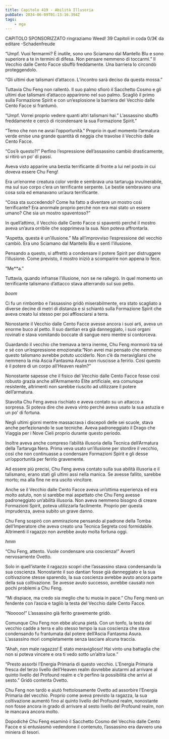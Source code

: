 ```yaml
---
title: Capitolo 419 - Abilità Illusoria
pubDate: 2024-06-09T01:13:16.394Z
tags:
    - mga
---
```



CAPITOLO SPONSORIZZATO ringraziamo Weed!
39 Capitoli in coda 0/3€
da editare
-Schadenfreude


“Umpf. Vuoi fermarmi? È inutile, sono uno Sciamano dal Mantello Blu e sono superiore a te in termini di difesa. Non pensare nemmeno di toccarmi.” Il Vecchio dalle Cento Facce sbuffò freddamente. Una barriera lo circondò proteggendolo.


“Gli ultimi due talismani d’attacco. L’incontro sarà deciso da questa mossa.”


Tuttavia Chu Feng non rallentò. Il suo palmo sfiorò il Sacchetto Cosmo e gli ultimi due talismani d’attacco apparirono nel suo palmo. Scagliò il primo sulla Formazione Spirit e con un’esplosione la barriera del Vecchio dalle Cento Facce si frantumò.


“Umpf. Vorrei proprio vedere quanti altri talismani hai.” L’assassino sbuffò freddamente e cercò di ricondensare la sua Formazione Spirit.”


“Temo che non ne avrai l’opportunità.” Proprio in quel momento l’armatura verde emise una grande quantità di neggia che travolse il Vecchio dalle Cento Facce.


“Cos’è questo?!” Perfino l’espressione dell’assassino cambiò drasticamente, si ritirò un po’ di passi.


Aveva visto apparire una bestia terrificante di fronte a lui nel posto in cui doveva essere Chu Feng!


Era un’enorme creatura color verde e sembrava una tartaruga invulnerabile, ma sul suo corpo c’era un terrificante serpente. Le bestie sembravano una cosa sola ed emanavano un’aura terrificante.


“Cosa sta succedendo? Come ha fatto a diventare un mostro così terrificante? Era anormale proprio perché non era mai stato un essere umano? Che sia un mostro spaventoso?”


In quell’attimo, il Vecchio dalle Cento Facce si spaventò perché il mostro aveva un’aura orribile che sopprimeva la sua. Non poteva affrontarla.


“Aspetta, questa è un’illusione.” Ma all’improvviso l’espressione del vecchio cambiò. Era uno Sciamano dal Mantello Blu e sentì l’illusione.


Pensando a questo, si affrettò a condensare il potere Spirit per distruggere l’illusione. Come previsto, il mostro iniziò a scomparire non appena lo fece.


“Me**a.”


Tuttavia, quando infranse l’illusione, non se ne rallegrò. In quel momento un terrificante talismano d’attacco stava atterrando sul suo petto.


*boom*


Ci fu un rimbombo e l’assassino gridò miserabilmente, era stato scagliato a diverse decine di metri di distanza e si schiantò sulla Formazione Spirit che aveva creato lui stesso per poi afflosciarsi a terra.


Nonostante il Vecchio dalle Cento Facce avesse ancora i suoi arti, aveva un enorme buco al petto. Il suo dantian era già danneggiato, i suoi organi rovinati e stava vomitando boccate di sangue nero mentre si contorceva.


Guardando il vecchio che tremava a terra inerme, Chu Feng mormorò tra sé e sé con un’espressione emozionata:“Non avrei mai pensato che nemmeno questo talismano avrebbe potuto ucciderlo. Non c’è da meravigliarsi che nemmeno la mia Ascia Fantasma Asura non riuscisse a ferirlo. Così questo è il potere di un corpo all’Heaven realm?”


Nonostante sapesse che il fisico del Vecchio dalle Cento Facce fosse così robusto grazia anche all’Armamento Élite artificiale, era comunque resistente, altrimenti non sarebbe riuscito ad utilizzare il potere dell’armatura.


Stavolta Chu Feng aveva rischiato e aveva contato su un attacco a sorpresa. Si poteva dire che aveva vinto perché aveva usato la sua astuzia e un po’ di fortuna.


Negli ultimi giorni mentre massacrava i discepoli delle sei scuole, stava anche perfezionando le sue tecniche. Aveva padroneggiato il Drago che Viaggia per i Nove Cieli proprio durante questo periodo.


Inoltre aveva anche compreso l’abilità illusoria della Tecnica dell’Armatura della Tartaruga Nera. Prima veva usato un’illusione per stordire il vecchio, così che non continuasse a condensare Formazioni Spirit e gli desse un’opportunità per ferirlo gravemente.


Ad essere più precisi, Chu Feng aveva contato sulla sua abilità illusoria e il talismano, erano stati gli ultimi assi nella manica. Se avesse fallito, sarebbe morto; ma alla fine ne era uscito vincitore.


Anche se il Vecchio dalle Cento Facce aveva un’ottima esperienza ed era molto astuto, non si sarebbe mai aspettato che Chu Feng avesse padroneggiato un’abilità illusoria. Non aveva nemmeno bisogno di creare Formazioni Spirit, poteva utilizzarla facilmente.
Proprio per questa imprudenza, aveva subito un grave danno.


Chu Feng sospirò con ammirazione pensando al padrone della Tomba dell’Imperatore che aveva creato una Tecnica Segreta così formidabile. Altrimenti il ragazzo non avrebbe avuto molta fortuna oggi.


*hmm*


“Chu Feng, attento. Vuole condensare una coscienza!” Avvertì nervosamente Ovetto.


Solo in quell’istante il ragazzo scoprì che l’assassino stava condensando la sua coscienza. Nonostante il suo dantian fosse già danneggiato e la sua coltivazione stesse sparendo, la sua coscienza avrebbe avuto ancora parte della sua coltivazione. Se avesse avuto successo, avrebbe causato non pochi problemi a Chu Feng.


“Mi dispiace, ma credo sia meglio che tu muoia in pace.” Chu Feng menò un fendente con l’ascia e tagliò la testa del Vecchio dalle Cento Facce.


“Nooooo!” L’assassino già ferito gravemente gridò.


Comunque Chu Feng non ebbe alcuna pietà. Con un tonfo, la testa del vecchio cadde a terra e allo stesso tempo la sua coscienza che stava condensando fu frantumata dal potere dell’Ascia Fantasma Asura. L’assassino morì completamente senza lasciare alcuna traccia.


“Ahah, non male ragazzo! È stato meraviglioso! Hai vinto una battaglia che non si poteva vincere e ora ti vedo sotto un’altra luce.”


“Presto assorbi l’Energia Primaria di questo vecchio. L’Energia Primaria fresca del terzo livello dell’Heaven realm dovrebbe aiutarmi ad arrivare al quinto livello del Profound realm e c’è perfino la possibilità che arrivi al sesto.” Gridò contenta Ovetto.


Chu Feng non tardò e aiutò frettolosamente Ovetto ad assorbire l’Energia Primaria del vecchio. Proprio come aveva previsto la ragazza, la sua coltivazione aumentò fino al quinto livello del Profound realm, nonostante non fosse ancora in grado di arrivare al sesto livello del Profound realm, non le mancava ancora molto.


Dopodiché Chu Feng esaminò il Sacchetto Cosmo del Vecchio dalle Cento Facce e si entusiasmò vedendone il contenuto, l’assassino era davvero una miniera di tesori.



